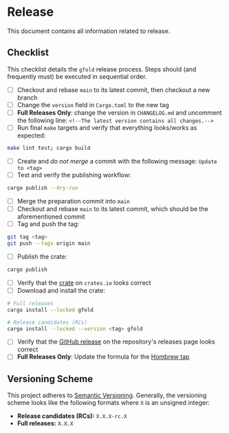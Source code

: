 # Release

This document contains all information related to release.

## Checklist

This checklist details the `gfold` release process.
Steps should (and frequently must) be executed in sequential order.

- [ ] Checkout and rebase `main` to its latest commit, then checkout a new branch
- [ ] Change the `version` field in `Cargo.toml` to the new tag
- [ ] **Full Releases Only**: change the version in `CHANGELOG.md` and uncomment the following line: `<!--The latest version contains all changes.-->`
- [ ] Run final `make` targets and verify that everything looks/works as expected:

```bash
make lint test; cargo build
```

- [ ] Create and _do not merge_ a commit with the following message: `Update to <tag>`
- [ ] Test and verify the publishing workflow:

```bash
cargo publish --dry-run
```

- [ ] Merge the preparation commit into `main`
- [ ] Checkout and rebase `main` to its latest commit, which should be the aforementioned commit
- [ ] Tag and push the tag:

```bash
git tag <tag>
git push --tags origin main
```

- [ ] Publish the crate:

```bash
cargo publish
```

- [ ] Verify that the [crate](https://crates.io/crates/gfold) on `crates.io` looks correct
- [ ] Download and install the crate:

```bash
# Full releases
cargo install --locked gfold

# Release candidates (RCs)
cargo install --locked --version <tag> gfold
```

- [ ] Verify that the [GitHub release](https://github.com/nickgerace/gfold/releases) on the repository's releases page looks correct
- [ ] **Full Releases Only**: Update the formula for the [Hombrew tap](https://github.com/nickgerace/homebrew-nickgerace)

## Versioning Scheme

This project adheres to [Semantic Versioning](https://semver.org/spec/v2.0.0.html).
Generally, the versioning scheme looks like the following formats where `X` is an unsigned integer:

- **Release candidates (RCs):** `X.X.X-rc.X`
- **Full releases:** `X.X.X`